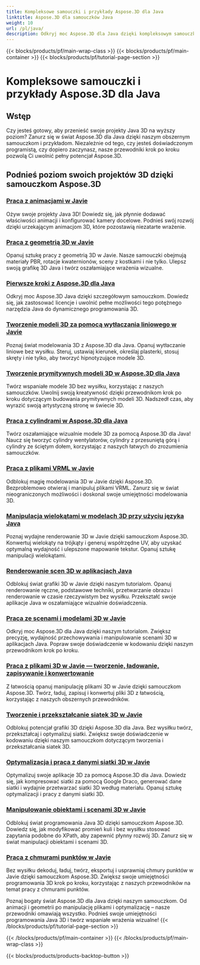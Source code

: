 ```yaml
---
title: Kompleksowe samouczki i przykłady Aspose.3D dla Java
linktitle: Aspose.3D dla samouczków Java
weight: 10
url: /pl/java/
description: Odkryj moc Aspose.3D dla Java dzięki kompleksowym samouczkom. Ulepsz swoje projekty Java 3D dzięki samouczkom dotyczącym animacji, geometrii, licencjonowania i nie tylko!
---
```


{{< blocks/products/pf/main-wrap-class >}}
{{< blocks/products/pf/main-container >}}
{{< blocks/products/pf/tutorial-page-section >}}

# Kompleksowe samouczki i przykłady Aspose.3D dla Java

## Wstęp

Czy jesteś gotowy, aby przenieść swoje projekty Java 3D na wyższy poziom? Zanurz się w świat Aspose.3D dla Java dzięki naszym obszernym samouczkom i przykładom. Niezależnie od tego, czy jesteś doświadczonym programistą, czy dopiero zaczynasz, nasze przewodniki krok po kroku pozwolą Ci uwolnić pełny potencjał Aspose.3D.

## Podnieś poziom swoich projektów 3D dzięki samouczkom Aspose.3D

### [Praca z animacjami w Javie](./animations/)

Ożyw swoje projekty Java 3D! Dowiedz się, jak płynnie dodawać właściwości animacji i konfigurować kamery docelowe. Podnieś swój rozwój dzięki urzekającym animacjom 3D, które pozostawią niezatarte wrażenie.

### [Praca z geometrią 3D w Javie](./geometry/)

Opanuj sztukę pracy z geometrią 3D w Javie. Nasze samouczki obejmują materiały PBR, rotacje kwaternionów, sceny z kostkami i nie tylko. Ulepsz swoją grafikę 3D Java i twórz oszałamiające wrażenia wizualne.

### [Pierwsze kroki z Aspose.3D dla Java](./licensing/)

Odkryj moc Aspose.3D Java dzięki szczegółowym samouczkom. Dowiedz się, jak zastosować licencje i uwolnić pełne możliwości tego potężnego narzędzia Java do dynamicznego programowania 3D.

### [Tworzenie modeli 3D za pomocą wytłaczania liniowego w Javie](./linear-extrusion/)

Poznaj świat modelowania 3D z Aspose.3D dla Java. Opanuj wytłaczanie liniowe bez wysiłku. Steruj, ustawiaj kierunek, określaj plasterki, stosuj skręty i nie tylko, aby tworzyć hipnotyzujące modele 3D.

### [Tworzenie prymitywnych modeli 3D w Aspose.3D dla Java](./primitive-3d-models/)

Twórz wspaniałe modele 3D bez wysiłku, korzystając z naszych samouczków. Uwolnij swoją kreatywność dzięki przewodnikom krok po kroku dotyczącym budowania prymitywnych modeli 3D. Nadszedł czas, aby wyrazić swoją artystyczną stronę w świecie 3D.

### [Praca z cylindrami w Aspose.3D dla Java](./cylinders/)

Twórz oszałamiające wizualnie modele 3D za pomocą Aspose.3D dla Java! Naucz się tworzyć cylindry wentylatorów, cylindry z przesuniętą górą i cylindry ze ściętym dołem, korzystając z naszych łatwych do zrozumienia samouczków.

### [Praca z plikami VRML w Javie](./vrml-files/)

Odblokuj magię modelowania 3D w Javie dzięki Aspose.3D. Bezproblemowo otwieraj i manipuluj plikami VRML. Zanurz się w świat nieograniczonych możliwości i doskonal swoje umiejętności modelowania 3D.

### [Manipulacja wielokątami w modelach 3D przy użyciu języka Java](./polygon/)

Poznaj wydajne renderowanie 3D w Javie dzięki samouczkom Aspose.3D. Konwertuj wielokąty na trójkąty i generuj współrzędne UV, aby uzyskać optymalną wydajność i ulepszone mapowanie tekstur. Opanuj sztukę manipulacji wielokątami.

### [Renderowanie scen 3D w aplikacjach Java](./rendering-3d-scenes/)

Odblokuj świat grafiki 3D w Javie dzięki naszym tutorialom. Opanuj renderowanie ręczne, podstawowe techniki, przetwarzanie obrazu i renderowanie w czasie rzeczywistym bez wysiłku. Przekształć swoje aplikacje Java w oszałamiające wizualnie doświadczenia.

### [Praca ze scenami i modelami 3D w Javie](./3d-scenes-and-models/)

Odkryj moc Aspose.3D dla Java dzięki naszym tutorialom. Zwiększ precyzję, wydajność przechowywania i manipulowanie scenami 3D w aplikacjach Java. Popraw swoje doświadczenie w kodowaniu dzięki naszym przewodnikom krok po kroku.

### [Praca z plikami 3D w Javie — tworzenie, ładowanie, zapisywanie i konwertowanie](./load-and-save/)

Z łatwością opanuj manipulację plikami 3D w Javie dzięki samouczkom Aspose.3D. Twórz, ładuj, zapisuj i konwertuj pliki 3D z łatwością, korzystając z naszych obszernych przewodników.

### [Tworzenie i przekształcanie siatek 3D w Javie](./transforming-3d-meshes/)

Odblokuj potencjał grafiki 3D dzięki Aspose.3D dla Java. Bez wysiłku twórz, przekształcaj i optymalizuj siatki. Zwiększ swoje doświadczenie w kodowaniu dzięki naszym samouczkom dotyczącym tworzenia i przekształcania siatek 3D.

### [Optymalizacja i praca z danymi siatki 3D w Javie](./3d-mesh-data/)

Optymalizuj swoje aplikacje 3D za pomocą Aspose.3D dla Java. Dowiedz się, jak kompresować siatki za pomocą Google Draco, generować dane siatki i wydajnie przetwarzać siatki 3D według materiału. Opanuj sztukę optymalizacji i pracy z danymi siatki 3D.

### [Manipulowanie obiektami i scenami 3D w Javie](./3d-objects-and-scenes/)

Odblokuj świat programowania Java 3D dzięki samouczkom Aspose.3D. Dowiedz się, jak modyfikować promień kuli i bez wysiłku stosować zapytania podobne do XPath, aby zapewnić płynny rozwój 3D. Zanurz się w świat manipulacji obiektami i scenami 3D.

### [Praca z chmurami punktów w Javie](./point-clouds/)

Bez wysiłku dekoduj, ładuj, twórz, eksportuj i usprawniaj chmury punktów w Javie dzięki samouczkom Aspose.3D. Zwiększ swoje umiejętności programowania 3D krok po kroku, korzystając z naszych przewodników na temat pracy z chmurami punktów.

Poznaj bogaty świat Aspose.3D dla Java dzięki naszym samouczkom. Od animacji i geometrii po manipulację plikami i optymalizację – nasze przewodniki omawiają wszystko. Podnieś swoje umiejętności programowania Java 3D i twórz wspaniałe wrażenia wizualne!
{{< /blocks/products/pf/tutorial-page-section >}}

{{< /blocks/products/pf/main-container >}}
{{< /blocks/products/pf/main-wrap-class >}}

{{< blocks/products/products-backtop-button >}}
